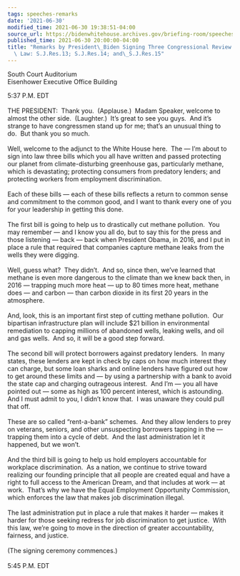 ```yaml
---
tags: speeches-remarks
date: '2021-06-30'
modified_time: 2021-06-30 19:38:51-04:00
source_url: https://bidenwhitehouse.archives.gov/briefing-room/speeches-remarks/2021/06/30/remarks-by-president-biden-signing-three-congressional-review-act-bills-into-law-s-j-res-13-s-j-res-14-and-s-j-res-15/
published_time: 2021-06-30 20:00:00-04:00
title: "Remarks by President\_Biden Signing Three Congressional Review Act Bills into\
  \ Law: S.J.Res.13; S.J.Res.14; and\_S.J.Res.15"
---
```

 
South Court Auditorium  
Eisenhower Executive Office Building

5:37 P.M. EDT  
   
THE PRESIDENT:  Thank you.  (Applause.)  Madam Speaker, welcome to
almost the other side.  (Laughter.)  It’s great to see you guys.  And
it’s strange to have congressmen stand up for me; that’s an unusual
thing to do.  But thank you so much.  
   
Well, welcome to the adjunct to the White House here.  The — I’m about
to sign into law three bills which you all have written and passed
protecting our planet from climate-disturbing greenhouse gas,
particularly methane, which is devastating; protecting consumers from
predatory lenders; and protecting workers from employment
discrimination.   
   
Each of these bills — each of these bills reflects a return to common
sense and commitment to the common good, and I want to thank every one
of you for your leadership in getting this done.  
   
The first bill is going to help us to drastically cut methane
pollution.  You may remember — and I know you all do, but to say this
for the press and those listening — back — back when President Obama, in
2016, and I put in place a rule that required that companies capture
methane leaks from the wells they were digging.   
   
Well, guess what?  They didn’t.  And so, since then, we’ve learned that
methane is even more dangerous to the climate than we knew back then, in
2016 — trapping much more heat — up to 80 times more heat, methane does
— and carbon — than carbon dioxide in its first 20 years in the
atmosphere.  
   
And, look, this is an important first step of cutting methane
pollution.  Our bipartisan infrastructure plan will include $21 billion
in environmental remediation to capping millions of abandoned wells,
leaking wells, and oil and gas wells.  And so, it will be a good step
forward.  
   
The second bill will protect borrowers against predatory lenders.  In
many states, these lenders are kept in check by caps on how much
interest they can charge, but some loan sharks and online lenders have
figured out how to get around these limits and — by using a partnership
with a bank to avoid the state cap and charging outrageous interest. 
And I’m — you all have pointed out — some as high as 100 percent
interest, which is astounding.  And I must admit to you, I didn’t know
that.  I was unaware they could pull that off.   
   
These are so called “rent-a-bank” schemes.  And they allow lenders to
prey on veterans, seniors, and other unsuspecting borrowers tapping in
the — trapping them into a cycle of debt.  And the last administration
let it happened, but we won’t.  
   
And the third bill is going to help us hold employers accountable for
workplace discrimination.  As a nation, we continue to strive toward
realizing our founding principle that all people are created equal and
have a right to full access to the American Dream, and that includes at
work — at work.  That’s why we have the Equal Employment Opportunity
Commission, which enforces the law that makes job discrimination
illegal.   
   
The last administration put in place a rule that makes it harder — makes
it harder for those seeking redress for job discrimination to get
justice.  With this law, we’re going to move in the direction of greater
accountability, fairness, and justice.  
   
(The signing ceremony commences.)  
   
5:45 P.M. EDT
